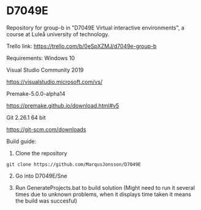 # D7049E
Repository for group-b in "D7049E Virtual interactive environments", a course at Luleå university of technology.

Trello link: https://trello.com/b/0eSpXZMJ/d7049e-group-b

Requirements:
Windows 10

Visual Studio Community 2019

https://visualstudio.microsoft.com/vs/

Premake-5.0.0-alpha14

https://premake.github.io/download.html#v5

Git 2.26.1 64 bit

https://git-scm.com/downloads

Build guide:

1. Clone the repository

```git clone https://github.com/MarqusJonsson/D7049E```

2. Go into D7049E/Sne

3. Run GenerateProjects.bat to build solution (Might need to run it several times due to unknown problems, when it displays time taken it means the build was succesful)

